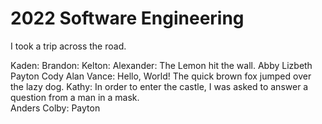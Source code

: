 # 2022 Software Engineering
I took a trip across the road.

Kaden:
Brandon:
Kelton:
Alexander: The Lemon hit the wall.
Abby
Lizbeth
Payton
Cody
Alan
Vance: Hello, World! The quick brown fox jumped over the lazy dog.
Kathy: In order to enter the castle, I was asked to answer a question from a man in a mask.  
Anders
Colby:
Payton
